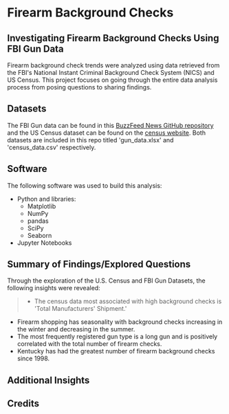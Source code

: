 # Firearm Background Checks
## Investigating Firearm Background Checks Using FBI Gun Data
Firearm background check trends were analyzed using data retrieved from the FBI's National Instant Criminal Background Check System (NICS) and US Census. This project focuses on going through the entire data analysis process from posing questions to sharing findings.

## Datasets
The FBI Gun data can be found in this [BuzzFeed News GitHub repository](https://github.com/BuzzFeedNews/nics-firearm-background-checks) and the US Census dataset can be found on the [census website](https://data.census.gov/cedsci/). Both datasets are included in this repo titled 'gun_data.xlsx' and 'census_data.csv' respectively. 

## Software
The following software was used to build this analysis: 
* Python and libraries:
  * Matplotlib 
  * NumPy
  * pandas
  * SciPy
  * Seaborn
* Jupyter Notebooks

## Summary of Findings/Explored Questions
Through the exploration of the U.S. Census and FBI Gun Datasets, the following insights were revealed:
> * The census data most associated with high background checks is 'Total Manufacturers' Shipment.'
* Firearm shopping has seasonality with background checks increasing in the winter and decreasing in the summer.
* The most frequently registered gun type is a long gun and is positively correlated with the total number of firearm checks.
* Kentucky has had the greatest number of firearm background checks since 1998.

## Additional Insights

## Credits



